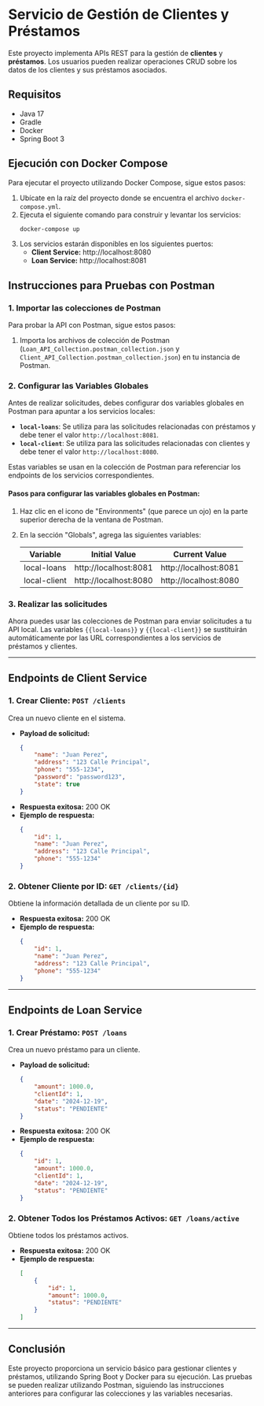 # Servicio de Gestión de Clientes y Préstamos

Este proyecto implementa APIs REST para la gestión de **clientes** y **préstamos**. Los usuarios pueden realizar operaciones CRUD sobre los datos de los clientes y sus préstamos asociados.

## Requisitos

- Java 17
- Gradle
- Docker
- Spring Boot 3

## Ejecución con Docker Compose

Para ejecutar el proyecto utilizando Docker Compose, sigue estos pasos:

1. Ubícate en la raíz del proyecto donde se encuentra el archivo `docker-compose.yml`.
2. Ejecuta el siguiente comando para construir y levantar los servicios:
    ```bash
    docker-compose up
    ```
3. Los servicios estarán disponibles en los siguientes puertos:
   - **Client Service:** http://localhost:8080
   - **Loan Service:** http://localhost:8081

## Instrucciones para Pruebas con Postman

### 1. Importar las colecciones de Postman

Para probar la API con Postman, sigue estos pasos:

1. Importa los archivos de colección de Postman (`Loan_API_Collection.postman_collection.json` y `Client_API_Collection.postman_collection.json`) en tu instancia de Postman.

### 2. Configurar las Variables Globales

Antes de realizar solicitudes, debes configurar dos variables globales en Postman para apuntar a los servicios locales:

- **`local-loans`**: Se utiliza para las solicitudes relacionadas con préstamos y debe tener el valor `http://localhost:8081`.
- **`local-client`**: Se utiliza para las solicitudes relacionadas con clientes y debe tener el valor `http://localhost:8080`.

Estas variables se usan en la colección de Postman para referenciar los endpoints de los servicios correspondientes.

#### Pasos para configurar las variables globales en Postman:

1. Haz clic en el icono de "Environments" (que parece un ojo) en la parte superior derecha de la ventana de Postman.
2. En la sección "Globals", agrega las siguientes variables:

    | Variable        | Initial Value       | Current Value      |
    |-----------------|---------------------|--------------------|
    | local-loans     | http://localhost:8081 | http://localhost:8081 |
    | local-client    | http://localhost:8080 | http://localhost:8080 |

### 3. Realizar las solicitudes

Ahora puedes usar las colecciones de Postman para enviar solicitudes a tu API local. Las variables `{{local-loans}}` y `{{local-client}}` se sustituirán automáticamente por las URL correspondientes a los servicios de préstamos y clientes.

---

## Endpoints de Client Service

### 1. Crear Cliente: `POST /clients`

Crea un nuevo cliente en el sistema.

- **Payload de solicitud:**
    ```json
    {
        "name": "Juan Perez",
        "address": "123 Calle Principal",
        "phone": "555-1234",
        "password": "password123",
        "state": true
    }
    ```
- **Respuesta exitosa:** 200 OK
- **Ejemplo de respuesta:**
    ```json
    {
        "id": 1,
        "name": "Juan Perez",
        "address": "123 Calle Principal",
        "phone": "555-1234"
    }
    ```

### 2. Obtener Cliente por ID: `GET /clients/{id}`

Obtiene la información detallada de un cliente por su ID.

- **Respuesta exitosa:** 200 OK
- **Ejemplo de respuesta:**
    ```json
    {
        "id": 1,
        "name": "Juan Perez",
        "address": "123 Calle Principal",
        "phone": "555-1234"
    }
    ```

---

## Endpoints de Loan Service

### 1. Crear Préstamo: `POST /loans`

Crea un nuevo préstamo para un cliente.

- **Payload de solicitud:**
    ```json
    {
        "amount": 1000.0,
        "clientId": 1,
        "date": "2024-12-19",
        "status": "PENDIENTE"
    }
    ```
- **Respuesta exitosa:** 200 OK
- **Ejemplo de respuesta:**
    ```json
    {
        "id": 1,
        "amount": 1000.0,
        "clientId": 1,
        "date": "2024-12-19",
        "status": "PENDIENTE"
    }
    ```

### 2. Obtener Todos los Préstamos Activos: `GET /loans/active`

Obtiene todos los préstamos activos.

- **Respuesta exitosa:** 200 OK
- **Ejemplo de respuesta:**
    ```json
    [
        {
            "id": 1,
            "amount": 1000.0,
            "status": "PENDIENTE"
        }
    ]
    ```

---

## Conclusión

Este proyecto proporciona un servicio básico para gestionar clientes y préstamos, utilizando Spring Boot y Docker para su ejecución. Las pruebas se pueden realizar utilizando Postman, siguiendo las instrucciones anteriores para configurar las colecciones y las variables necesarias.
